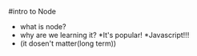 #intro to Node


* what is node?
* why are we learning it?
    *It's popular!
    *Javascript!!!
* (it dosen't matter(long term))

